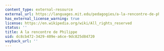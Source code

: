 ```yaml
---
content_type: external-resource
external_url: https://languages.mit.edu/pedagogies/a-la-rencontre-de-philippe/
has_external_license_warning: true
license: https://en.wikipedia.org/wiki/All_rights_reserved
status: ''
title: A la rencontre de Philippe
uid: dc8cb472-3429-409e-a6ce-9dc825d84720
wayback_url: ''
---
```

